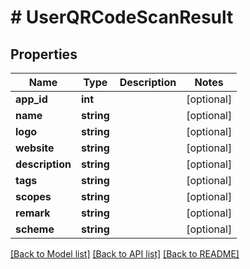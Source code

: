 # # UserQRCodeScanResult

## Properties

Name | Type | Description | Notes
------------ | ------------- | ------------- | -------------
**app_id** | **int** |  | [optional]
**name** | **string** |  | [optional]
**logo** | **string** |  | [optional]
**website** | **string** |  | [optional]
**description** | **string** |  | [optional]
**tags** | **string** |  | [optional]
**scopes** | **string** |  | [optional]
**remark** | **string** |  | [optional]
**scheme** | **string** |  | [optional]

[[Back to Model list]](../../README.md#models) [[Back to API list]](../../README.md#endpoints) [[Back to README]](../../README.md)
